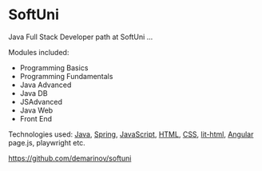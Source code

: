 # SoftUni

Java Full Stack Developer path at SoftUni ...

Modules included:
  - Programming Basics
  - Programming Fundamentals
  - Java Advanced
  - Java DB
  - JSAdvanced
  - Java Web
  - Front End

Technologies used: [Java](https://www.java.com/en/), [Spring](https://spring.io/), [JavaScript](https://developer.mozilla.org/en-US/docs/Web/JavaScript), [HTML](https://developer.mozilla.org/en-US/docs/Web/HTML), [CSS](https://developer.mozilla.org/en-US/docs/Web/CSS), [lit-html](https://lit.dev/), [Angular](https://angular.io/)
page.js, playwright etc.

https://github.com/demarinov/softuni
